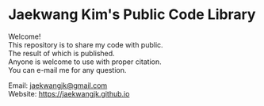 # Jaekwang Kim's Public Code Library
Welcome!</br>
This repository is to share my code with public.</br>
The result of which is published.</br>
Anyone is welcome to use with proper citation. </br>
You can e-mail me for any question. </br>

Email: jaekwangjk@gmail.com </br>
Website: https://jaekwangjk.github.io </br> 
 
